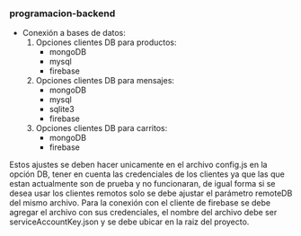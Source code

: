 ### programacion-backend

- Conexión a bases de datos:
	1. Opciones clientes DB para productos:
		- mongoDB
		- mysql
		- firebase
	1. Opciones clientes DB para mensajes:
		- mongoDB
		- mysql
		- sqlite3
		- firebase
	1. Opciones clientes DB para carritos:
		- mongoDB
		- firebase

Estos ajustes se deben hacer unicamente en el archivo config.js en la opción DB, tener en cuenta las credenciales de los clientes ya que las que estan actualmente son de prueba y no funcionaran, de igual forma si se desea usar los clientes remotos solo se debe ajustar el parámetro remoteDB del mismo archivo.
Para la conexión con el cliente de firebase se debe agregar el archivo con sus credenciales, el nombre del archivo debe ser serviceAccountKey.json y se debe ubicar en la raiz del proyecto.